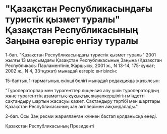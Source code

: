 # "Қазақстан Республикасындағы туристік қызмет туралы" Қазақстан Республикасының Заңына өзгерiс енгізу туралы

1-бап. "Қазақстан Республикасындағы туристiк қызмет туралы" 2001 жылғы 13 маусымдағы Қазақстан Республикасының Заңына (Қазақстан Республикасы Парламентiнің Жаршысы, 2001 ж., N 13-14, 175-құжат; 2002 ж., N 4, 33-құжат) мынадай өзгерiс енгiзiлсiн:

15-баптың 1-тармағының екiншi бөлiгi мынадай редакцияда жазылсын:

"Туроператорлар мен турагенттер лицензия алу үшiн туроператордың және турагенттiң азаматтық-құқықтық жауапкершiлігiн мiндеттi сақтандыру шартын жасасуы қажет. Сақтандыру тәртiбi мен шарттары Қазақстан Республикасының заң актiлерiмен айқындалады.".

2-бап. Осы Заң ресми жарияланған күннен бастап қолданысқа енедi.

Қазақстан Республикасының Президенті

